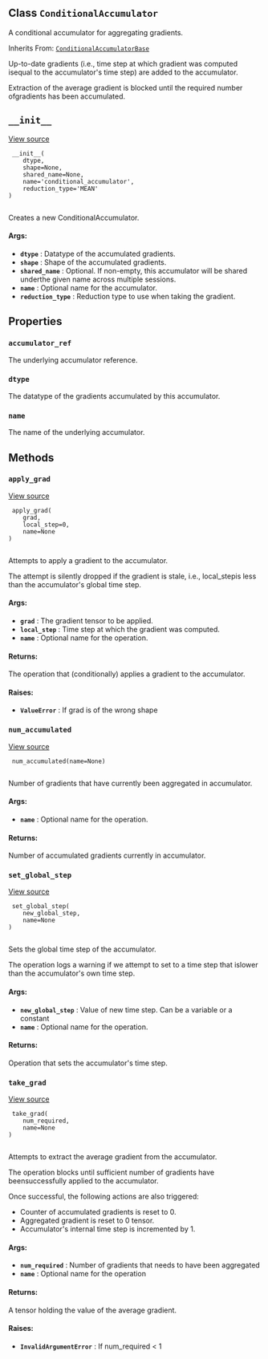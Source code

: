 

## Class  `ConditionalAccumulator` 
A conditional accumulator for aggregating gradients.

Inherits From: [ `ConditionalAccumulatorBase` ](https://tensorflow.google.cn/api_docs/python/tf/compat/v1/ConditionalAccumulatorBase)

Up-to-date gradients (i.e., time step at which gradient was computed isequal to the accumulator's time step) are added to the accumulator.

Extraction of the average gradient is blocked until the required number ofgradients has been accumulated.

##  `__init__` 
[View source](https://github.com/tensorflow/tensorflow/blob/r2.0/tensorflow/python/ops/data_flow_ops.py#L1263-L1296)

```
 __init__(
    dtype,
    shape=None,
    shared_name=None,
    name='conditional_accumulator',
    reduction_type='MEAN'
)
 
```

Creates a new ConditionalAccumulator.

#### Args:
- **`dtype`** : Datatype of the accumulated gradients.
- **`shape`** : Shape of the accumulated gradients.
- **`shared_name`** : Optional. If non-empty, this accumulator will be shared underthe given name across multiple sessions.
- **`name`** : Optional name for the accumulator.
- **`reduction_type`** : Reduction type to use when taking the gradient.


## Properties


###  `accumulator_ref` 
The underlying accumulator reference.

###  `dtype` 
The datatype of the gradients accumulated by this accumulator.

###  `name` 
The name of the underlying accumulator.

## Methods


###  `apply_grad` 
[View source](https://github.com/tensorflow/tensorflow/blob/r2.0/tensorflow/python/ops/data_flow_ops.py#L1298-L1326)

```
 apply_grad(
    grad,
    local_step=0,
    name=None
)
 
```

Attempts to apply a gradient to the accumulator.

The attempt is silently dropped if the gradient is stale, i.e., local_stepis less than the accumulator's global time step.

#### Args:
- **`grad`** : The gradient tensor to be applied.
- **`local_step`** : Time step at which the gradient was computed.
- **`name`** : Optional name for the operation.


#### Returns:
The operation that (conditionally) applies a gradient to the accumulator.

#### Raises:
- **`ValueError`** : If grad is of the wrong shape


###  `num_accumulated` 
[View source](https://github.com/tensorflow/tensorflow/blob/r2.0/tensorflow/python/ops/data_flow_ops.py#L1208-L1225)

```
 num_accumulated(name=None)
 
```

Number of gradients that have currently been aggregated in accumulator.

#### Args:
- **`name`** : Optional name for the operation.


#### Returns:
Number of accumulated gradients currently in accumulator.

###  `set_global_step` 
[View source](https://github.com/tensorflow/tensorflow/blob/r2.0/tensorflow/python/ops/data_flow_ops.py#L1227-L1249)

```
 set_global_step(
    new_global_step,
    name=None
)
 
```

Sets the global time step of the accumulator.

The operation logs a warning if we attempt to set to a time step that islower than the accumulator's own time step.

#### Args:
- **`new_global_step`** : Value of new time step. Can be a variable or a constant
- **`name`** : Optional name for the operation.


#### Returns:
Operation that sets the accumulator's time step.

###  `take_grad` 
[View source](https://github.com/tensorflow/tensorflow/blob/r2.0/tensorflow/python/ops/data_flow_ops.py#L1328-L1357)

```
 take_grad(
    num_required,
    name=None
)
 
```

Attempts to extract the average gradient from the accumulator.

The operation blocks until sufficient number of gradients have beensuccessfully applied to the accumulator.

Once successful, the following actions are also triggered:

- Counter of accumulated gradients is reset to 0.
- Aggregated gradient is reset to 0 tensor.
- Accumulator's internal time step is incremented by 1.


#### Args:
- **`num_required`** : Number of gradients that needs to have been aggregated
- **`name`** : Optional name for the operation


#### Returns:
A tensor holding the value of the average gradient.

#### Raises:
- **`InvalidArgumentError`** : If num_required < 1
